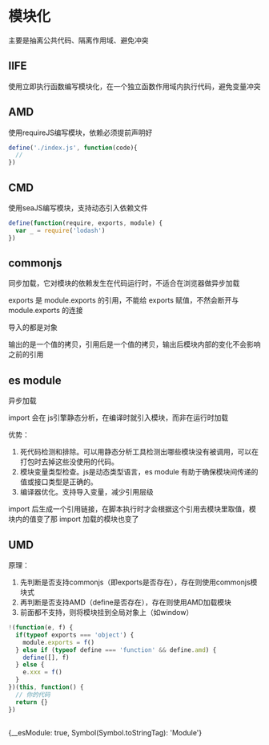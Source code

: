 # 模块化

主要是抽离公共代码、隔离作用域、避免冲突

## IIFE

使用立即执行函数编写模块化，在一个独立函数作用域内执行代码，避免变量冲突

## AMD

使用requireJS编写模块，依赖必须提前声明好

```js
define('./index.js', function(code){
  // 
})
```

## CMD

使用seaJS编写模块，支持动态引入依赖文件

```js
define(function(require, exports, module) {
  var _ = require('lodash')
})
```


## commonjs

同步加载，它对模块的依赖发生在代码运行时，不适合在浏览器做异步加载

exports 是 module.exports 的引用，不能给 exports 赋值，不然会断开与 module.exports 的连接

导入的都是对象

输出的是一个值的拷贝，引用后是一个值的拷贝，输出后模块内部的变化不会影响之前的引用

## es module

异步加载

import 会在 js引擎静态分析，在编译时就引入模块，而非在运行时加载

优势：
1. 死代码检测和排除。可以用静态分析工具检测出哪些模块没有被调用，可以在打包时去掉这些没使用的代码。
2. 模块变量类型检查。js是动态类型语言，es module 有助于确保模块间传递的值或接口类型是正确的。
3. 编译器优化。支持导入变量，减少引用层级

import 后生成一个引用链接，在脚本执行时才会根据这个引用去模块里取值，模块内的值变了那 import 加载的模块也变了

## UMD

原理：
1. 先判断是否支持commonjs（即exports是否存在），存在则使用commonjs模块式
2. 再判断是否支持AMD（define是否存在），存在则使用AMD加载模块
3. 前面都不支持，则将模块挂到全局对象上（如window）

```js
!(function(e, f) {
  if(typeof exports === 'object') {
    module.exports = f()
  } else if (typeof define === 'function' && define.amd) {
    define([], f)
  } else {
    e.xxx = f()
  }
})(this, function() {
  // 你的代码
  return {}
})
```

## 

{__esModule: true, Symbol(Symbol.toStringTag): 'Module'}